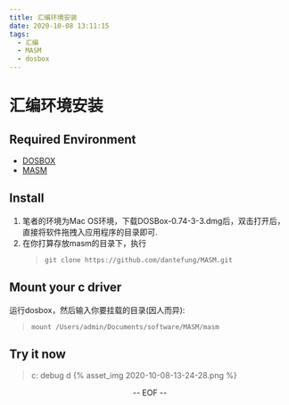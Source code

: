 ```yaml
---
title: 汇编环境安装
date: 2020-10-08 13:11:15
tags:
  - 汇编
  - MASM
  - dosbox
---
```

# 汇编环境安装

## Required Environment
- [DOSBOX](https://www.dosbox.com/download.php?main=1) 
- [MASM](https://github.com/dantefung/MASM.git)

## Install
1. 笔者的环境为Mac OS环境，下载DOSBox-0.74-3-3.dmg后，双击打开后，直接将软件拖拽入应用程序的目录即可.
2. 在你打算存放masm的目录下，执行
   > `git clone https://github.com/dantefung/MASM.git`

## Mount your c driver
运行dosbox，然后输入你要挂载的目录(因人而异):
> `mount /Users/admin/Documents/software/MASM/masm`

## Try it now 
> c:
> debug
> d
{% asset_img 2020-10-08-13-24-28.png %}

<center>-- EOF -- </center>


